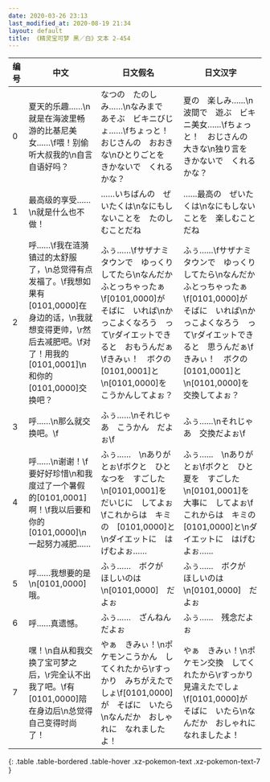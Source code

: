 ```yaml
---
date: 2020-03-26 23:13
last_modified_at: 2020-08-19 21:34
layout: default
title: 《精灵宝可梦 黑／白》文本 2-454
---
```

| 编号 | 中文 | 日文假名 | 日文汉字 |
| ---- | ---- | ---- | --- |
| 0 | 夏天的乐趣……\n就是在海波里畅游的比基尼美女……\f喂！别偷听大叔我的\n自言自语好吗？ | なつの　たのしみ……\nなみまで　あそぶ　ビキニびじょ……\fちょっと！　おじさんの　おおきな\nひとりごとを　きかないで　くれるかな？ | 夏の　楽しみ……\n波間で　遊ぶ　ビキニ美女……\fちょっと！　おじさんの　大きな\n独り言を　きかないで　くれるかな？ |
| 1 | 最高级的享受……\n就是什么也不做！ | ……いちばんの　ぜいたくは\nなにもしないことを　たのしむことだね | ……最高の　ぜいたくは\nなにもしないことを　楽しむことだね |
| 2 | 呼……\f我在涟漪镇过的太舒服了，\n总觉得有点发福了。\f我想如果有[0101,0000]在身边的话，\n我就想变得更帅，\r然后去减肥吧。\f对了！用我的[0101,0001]\n和你的[0101,0000]交换吧？ | ふぅ……\fサザナミタウンで　ゆっくりしてたら\nなんだか　ふとっちゃったぁ\f[0101,0000]が　そばに　いれば\nかっこよくなろう　って\rダイエットできると　おもうんだぁ\fきみぃ！　ボクの　[0101,0001]と\n[0101,0000]を　こうかんしてよぉ？ | ふぅ……\fサザナミタウンで　ゆっくりしてたら\nなんだか　ふとっちゃったぁ\f[0101,0000]が　そばに　いれば\nかっこよくなろう　って\rダイエットできると　思うんだぁ\fきみぃ！　ボクの　[0101,0001]と\n[0101,0000]を　交換してよぉ？ |
| 3 | 呼……\n那么就交换吧。\f | ふぅ……\nそれじゃあ　こうかん　だよぉ\f | ふぅ……\nそれじゃあ　交換だよぉ\f |
| 4 | 呼……\n谢谢！\f要好好珍惜\n和我度过了一个暑假的[0101,0001]啊！\f我以后要和你的[0101,0000]\n一起努力减肥…… | ふぅ……　\nありがとぉ\fボクと　ひとなつを　すごした\n[0101,0001]を　だいじに　してよぉ\fこれからは　キミの　[0101,0000]と\nダイエットに　はげむよぉ…… | ふぅ……　\nありがとぉ\fボクと　ひと夏を　すごした\n[0101,0001]を　大事に　してよぉ\fこれからは　キミの　[0101,0000]と\nダイエットに　はげむよぉ…… |
| 5 | 呼……我想要的是\n[0101,0000]哦。 | ふぅ……　ボクが　ほしいのは\n[0101,0000]　だよぉ | ふぅ……　ボクが　ほしいのは\n[0101,0000]　だよぉ |
| 6 | 呼……真遗憾。 | ふぅ……　ざんねんだよぉ | ふぅ……　残念だよぉ |
| 7 | 嘿！\n自从和我交换了宝可梦之后，\r完全认不出我了吧。\f有[0101,0000]陪在身边后\n总觉得自己变得时尚了！ | やぁ　きみぃ！\nポケモンこうかん　してくれたから\rすっかり　みちがえたでしょ\f[0101,0000]が　そばに　いたら\nなんだか　おしゃれに　なれましたよ！ | やぁ　きみぃ！\nポケモン交換　してくれたから\rすっかり　見違えたでしょ\f[0101,0000]が　そばに　いたら\nなんだか　おしゃれに　なれましたよ！ |
{: .table .table-bordered .table-hover .xz-pokemon-text .xz-pokemon-text-7 }